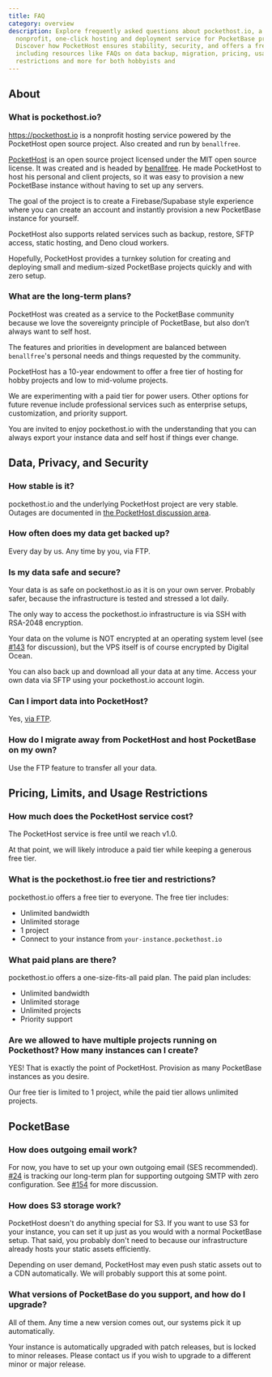 ```yaml
---
title: FAQ
category: overview
description: Explore frequently asked questions about pockethost.io, a
  nonprofit, one-click hosting and deployment service for PocketBase projects.
  Discover how PocketHost ensures stability, security, and offers a free tier,
  including resources like FAQs on data backup, migration, pricing, usage
  restrictions and more for both hobbyists and
---
```


## About

### What is pockethost.io?

https://pockethost.io is a nonprofit hosting service powered by the PocketHost open source project. Also created and run by `benallfree`.

[PocketHost](https://github.com/benallfree/pockethost) is an open source project licensed under the MIT open source license. It was created and is headed by [benallfree](https://github.com/benallfree). He made PocketHost to host his personal and client projects, so it was easy to provision a new PocketBase instance without having to set up any servers.

The goal of the project is to create a Firebase/Supabase style experience where you can create an account and instantly provision a new PocketBase instance for yourself.

PocketHost also supports related services such as backup, restore, SFTP access, static hosting, and Deno cloud workers.

Hopefully, PocketHost provides a turnkey solution for creating and deploying small and medium-sized PocketBase projects quickly and with zero setup.

### What are the long-term plans?

PocketHost was created as a service to the PocketBase community because we love the sovereignty principle of PocketBase, but also don’t always want to self host.

The features and priorities in development are balanced between `benallfree`'s personal needs and things requested by the community.

PocketHost has a 10-year endowment to offer a free tier of hosting for hobby projects and low to mid-volume projects.

We are experimenting with a paid tier for power users. Other options for future revenue include professional services such as enterprise setups, customization, and priority support.

You are invited to enjoy pockethost.io with the understanding that you can always export your instance data and self host if things ever change.

## Data, Privacy, and Security

### How stable is it?

pockethost.io and the underlying PocketHost project are very stable. Outages are documented in [the PocketHost discussion area](https://github.com/benallfree/pockethost/discussions/223).

### How often does my data get backed up?

Every day by us. Any time by you, via FTP.

### Is my data safe and secure?

Your data is as safe on pockethost.io as it is on your own server. Probably safer, because the infrastructure is tested and stressed a lot daily.

The only way to access the pockethost.io infrastructure is via SSH with RSA-2048 encryption.

Your data on the volume is NOT encrypted at an operating system level (see [#143](https://github.com/benallfree/pockethost/issues/143) for discussion), but the VPS itself is of course encrypted by Digital Ocean.

You can also back up and download all your data at any time. Access your own data via SFTP using your pockethost.io account login.

### Can I import data into PocketHost?

Yes, [via FTP](/docs/usage/ftp/).

### How do I migrate away from PocketHost and host PocketBase on my own?

Use the FTP feature to transfer all your data.

## Pricing, Limits, and Usage Restrictions

### How much does the PocketHost service cost?

The PocketHost service is free until we reach v1.0.

At that point, we will likely introduce a paid tier while keeping a generous free tier.

### What is the pockethost.io free tier and restrictions?

pockethost.io offers a free tier to everyone. The free tier includes:

- Unlimited bandwidth
- Unlimited storage
- 1 project
- Connect to your instance from `your-instance.pockethost.io`

### What paid plans are there?

pockethost.io offers a one-size-fits-all paid plan. The paid plan includes:

- Unlimited bandwidth
- Unlimited storage
- Unlimited projects
- Priority support

### Are we allowed to have multiple projects running on Pockethost? How many instances can I create?

YES! That is exactly the point of PocketHost. Provision as many PocketBase instances as you desire.

Our free tier is limited to 1 project, while the paid tier allows unlimited projects.

## PocketBase

### How does outgoing email work?

For now, you have to set up your own outgoing email (SES recommended). [#24](https://github.com/benallfree/pockethost/issues/24) is tracking our long-term plan for supporting outgoing SMTP with zero configuration. See [#154](https://github.com/benallfree/pockethost/discussions/154) for more discussion.

### How does S3 storage work?

PocketHost doesn't do anything special for S3. If you want to use S3 for your instance, you can set it up just as you would with a normal PocketBase setup. That said, you probably don't need to because our infrastructure already hosts your static assets efficiently.

Depending on user demand, PocketHost may even push static assets out to a CDN automatically. We will probably support this at some point.

### What versions of PocketBase do you support, and how do I upgrade?

All of them. Any time a new version comes out, our systems pick it up automatically.

Your instance is automatically upgraded with patch releases, but is locked to minor releases. Please contact us if you wish to upgrade to a different minor or major release.

